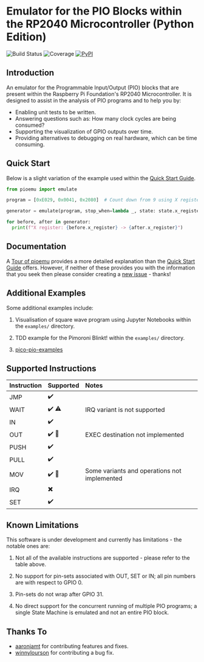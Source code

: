 # Emulator for the PIO Blocks within the RP2040 Microcontroller (Python Edition)

![Build Status](https://github.com/NathanY3G/rp2040-pio-emulator/actions/workflows/package-ci.yml/badge.svg) ![Coverage](./docs/images/coverage-badge.svg) [![PyPI](https://img.shields.io/pypi/v/rp2040-pio-emulator?color=informational)](https://pypi.org/project/rp2040-pio-emulator/)

## Introduction
An emulator for the Programmable Input/Output (PIO) blocks that are present
within the Raspberry Pi Foundation's RP2040 Microcontroller. It is designed
to assist in the analysis of PIO programs and to help you by:

* Enabling unit tests to be written.
* Answering questions such as: How many clock cycles are being consumed?
* Supporting the visualization of GPIO outputs over time.
* Providing alternatives to debugging on real hardware, which can be time consuming.

## Quick Start
Below is a slight variation of the example used within the [Quick Start Guide](./docs/Quick%20Start%20Guide.md).

```python
from pioemu import emulate

program = [0xE029, 0x0041, 0x2080]  # Count down from 9 using X register

generator = emulate(program, stop_when=lambda _, state: state.x_register < 0)

for before, after in generator:
  print(f"X register: {before.x_register} -> {after.x_register}")
```

## Documentation
A [Tour of pioemu](./docs/Tour%20of%20pioemu.md) provides a more detailed explanation than the
[Quick Start Guide](./docs/Quick%20Start%20Guide.md) offers. However, if neither of these provides
you with the information that you seek then please consider creating a
[new issue](https://github.com/NathanY3G/rp2040-pio-emulator/issues) - thanks!

## Additional Examples
Some additional examples include:

1. Visualisation of square wave program using Jupyter Notebooks within the `examples/` directory.

1. TDD example for the Pimoroni Blinkt! within the `examples/` directory.

1. [pico-pio-examples](https://github.com/NathanY3G/pico-pio-examples)

## Supported Instructions

Instruction | Supported                         | Notes
:-----------| :---------------------------------| :----
JMP         | :heavy_check_mark:                | 
WAIT        | :heavy_check_mark: :warning:      | IRQ variant is not supported
IN          | :heavy_check_mark:                |
OUT         | :heavy_check_mark: :construction: | EXEC destination not implemented
PUSH        | :heavy_check_mark:                | 
PULL        | :heavy_check_mark:                | 
MOV         | :heavy_check_mark: :construction: | Some variants and operations not implemented
IRQ         | :heavy_multiplication_x:          |
SET         | :heavy_check_mark:                |

## Known Limitations
This software is under development and currently has limitations - the notable ones are:

1. Not all of the available instructions are supported - please refer to the table above.

1. No support for pin-sets associated with OUT, SET or IN; all pin numbers are with respect to GPIO 0.

1. Pin-sets do not wrap after GPIO 31.

1. No direct support for the concurrent running of multiple PIO programs;
   a single State Machine is emulated and not an entire PIO block.

## Thanks To
* [aaronjamt](https://github.com/aaronjamt) for contributing features and fixes.
* [winnylourson](https://github.com/winnylourson) for contributing a bug fix.
